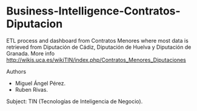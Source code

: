 # Business-Intelligence-Contratos-Diputacion
ETL process and dashboard from Contratos Menores where most data is retrieved from Diputación de Cádiz, Diputación de Huelva y Diputación de Granada. More info http://wikis.uca.es/wikiTIN/index.php/Contratos_Menores_Diputaciones

Authors
- Miguel Ángel Pérez.
- Ruben Rivas.

Subject: TIN (Tecnologías de Inteligencia de Negocio).
